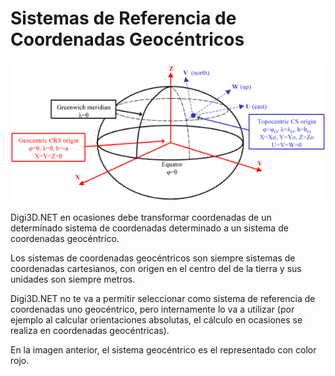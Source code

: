 # Sistemas de Referencia de Coordenadas Geocéntricos

![Gr&#xE1;fico mostrando sistemas de referencia de coordenadas geoc&#xE9;ntrico y topoc&#xE9;ntrico](../../../../../.gitbook/assets/geocc3a9ntrico-y-topocc3a9ntrico.png)

Digi3D.NET en ocasiones debe transformar coordenadas de un determinado sistema de coordenadas determinado a un sistema de coordenadas geocéntrico.

Los sistemas de coordenadas geocéntricos son siempre sistemas de coordenadas cartesianos, con origen en el centro del de la tierra y sus unidades son siempre metros.

Digi3D.NET no te va a permitir seleccionar como sistema de referencia de coordenadas uno geocéntrico, pero internamente lo va a utilizar \(por ejemplo al calcular orientaciones absolutas, el cálculo en ocasiones se realiza en coordenadas geocéntricas\).

En la imagen anterior, el sistema geocéntrico es el representado con color rojo.

